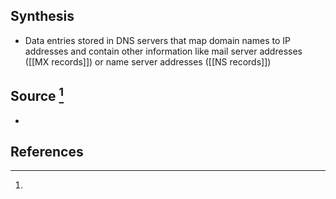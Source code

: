 ## Synthesis
- Data entries stored in DNS servers that map domain names to IP addresses and contain other information like mail server addresses ([[MX records]]) or name server addresses ([[NS records]])
## Source [^1]
- 
## References

[^1]: 